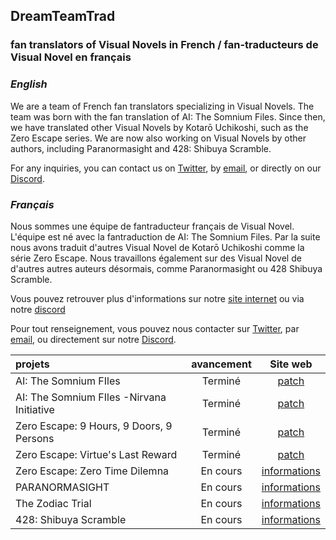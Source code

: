 ## DreamTeamTrad
### fan translators of Visual Novels in French / fan-traducteurs de Visual Novel en français

### _English_

We are a team of French fan translators specializing in Visual Novels. The team was born with the fan translation of AI: The Somnium Files. Since then, we have translated other Visual Novels by Kotarō Uchikoshi, such as the Zero Escape series. We are now also working on Visual Novels by other authors, including Paranormasight and 428: Shibuya Scramble.

For any inquiries, you can contact us on [Twitter](https://x.com/DreamTeamTrad), by [email](https://www.dreamteamtrad.fr/contact/), or directly on our [Discord](https://t.co/O6tlFvR8wa).

### _Français_

Nous sommes une équipe de fantraducteur français de Visual Novel. L'équipe est né avec la fantraduction de AI: The Somnium Files. Par la suite nous avons traduit d'autres Visual Novel de Kotarō Uchikoshi comme la série Zero Escape. Nous travaillons également sur des Visual Novel de d'autres autres auteurs désormais, comme Paranormasight ou 428 Shibuya Scramble.

Vous pouvez retrouver plus d'informations sur notre [site internet](https://www.dreamteamtrad.fr/) ou via notre [discord](https://t.co/O6tlFvR8wa)

Pour tout renseignement, vous pouvez nous contacter sur [Twitter](https://x.com/DreamTeamTrad), par [email](https://www.dreamteamtrad.fr/contact/), ou directement sur notre [Discord](https://t.co/O6tlFvR8wa).


| projets                                    | avancement | Site web                                                                       |
| :----------------------------------------- |:----------:|:------------------------------------------------------------------------------:|
| AI: The Somnium FIles                      | Terminé    | [patch](https://www.dreamteamtrad.fr/ai-the-somnium-files/)                    |
| AI: The Somnium FIles -Nirvana Initiative  | Terminé    | [patch](https://www.dreamteamtrad.fr/ai-the-somnium-files-nirvana-initiative/) |
| Zero Escape: 9 Hours, 9 Doors, 9 Persons   | Terminé    | [patch](https://www.dreamteamtrad.fr/999-9heures-9personnes-9portes/)          |
| Zero Escape: Virtue's Last Reward          | Terminé    | [patch](https://www.dreamteamtrad.fr/vlr-virtues-last-reward/)                 |
| Zero Escape: Zero Time Dilemna             | En cours   | [informations](https://www.dreamteamtrad.fr/ztd-zero-time-dilemma/)            |
| PARANORMASIGHT                             | En cours   | [informations](https://www.dreamteamtrad.fr/paranormasight/)                   |
| The Zodiac Trial                           | En cours   | [informations](https://www.dreamteamtrad.fr/the-zodiac-trial/)                 |
| 428: Shibuya Scramble                      | En cours   | [informations](https://www.dreamteamtrad.fr/428-shibuya-scramble/)             |

<!--

**Here are some ideas to get you started:**

🙋‍♀️ A short introduction - what is your organization all about?
🌈 Contribution guidelines - how can the community get involved?
👩‍💻 Useful resources - where can the community find your docs? Is there anything else the community should know?
🍿 Fun facts - what does your team eat for breakfast?
🧙 Remember, you can do mighty things with the power of [Markdown](https://docs.github.com/github/writing-on-github/getting-started-with-writing-and-formatting-on-github/basic-writing-and-formatting-syntax)
-->
